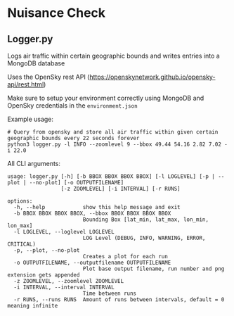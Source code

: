 # Nuisance Check

## Logger.py
Logs air traffic within certain geographic bounds and writes entries into a MongoDB database

Uses the OpenSky rest API (https://openskynetwork.github.io/opensky-api/rest.html)

Make sure to setup your environment correctly using MongoDB and OpenSky credentials in the ```environment.json``` 

Example usage:

```
# Query from opensky and store all air traffic within given certain geographic bounds every 22 seconds forever
python3 logger.py -l INFO --zoomlevel 9 --bbox 49.44 54.16 2.82 7.02 -i 22.0
```

All CLI arguments:

```
usage: logger.py [-h] [-b BBOX BBOX BBOX BBOX] [-l LOGLEVEL] [-p | --plot | --no-plot] [-o OUTPUTFILENAME]
                 [-z ZOOMLEVEL] [-i INTERVAL] [-r RUNS]

options:
  -h, --help            show this help message and exit
  -b BBOX BBOX BBOX BBOX, --bbox BBOX BBOX BBOX BBOX
                        Bounding Box [lat_min, lat_max, lon_min, lon_max]
  -l LOGLEVEL, --loglevel LOGLEVEL
                        LOG Level (DEBUG, INFO, WARNING, ERROR, CRITICAL)
  -p, --plot, --no-plot
                        Creates a plot for each run
  -o OUTPUTFILENAME, --outputfilename OUTPUTFILENAME
                        Plot base output filename, run number and png extension gets appended
  -z ZOOMLEVEL, --zoomlevel ZOOMLEVEL
  -i INTERVAL, --interval INTERVAL
                        Time between runs
  -r RUNS, --runs RUNS  Amount of runs between intervals, default = 0 meaning infinite
```
